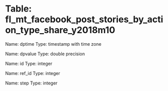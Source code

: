 Table: fl_mt_facebook_post_stories_by_action_type_share_y2018m10
================================================================

Name: dptime
Type: timestamp with time zone

Name: dpvalue
Type: double precision

Name: id
Type: integer

Name: ref_id
Type: integer

Name: step
Type: integer


